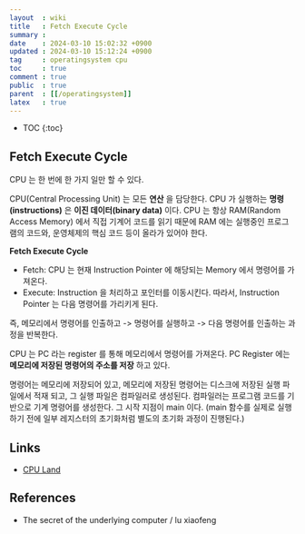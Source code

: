 ```yaml
---
layout  : wiki
title   : Fetch Execute Cycle
summary : 
date    : 2024-03-10 15:02:32 +0900
updated : 2024-03-10 15:12:24 +0900
tag     : operatingsystem cpu
toc     : true
comment : true
public  : true
parent  : [[/operatingsystem]]
latex   : true
---
```

* TOC
{:toc}

## Fetch Execute Cycle

CPU 는 한 번에 한 가지 일만 할 수 있다.

CPU(Central Processing Unit) 는 모든 __연산__ 을 담당한다. CPU 가 실행하는 __명령(instructions)__ 은 __이진 데이터(binary data)__ 이다.
CPU 는 항상 RAM(Random Access Memory) 에서 직접 기계어 코드를 읽기 때문에 RAM 에는 실행중인 프로그램의 코드와, 운영체제의 핵심 코드 등이 올라가 있어야 한다.

__Fetch Execute Cycle__

- Fetch: CPU 는 현재 Instruction Pointer 에 해당되는 Memory 에서 명령어를 가져온다.
- Execute: Instruction 을 처리하고 포인터를 이동시킨다. 따라서, Instruction Pointer 는 다음 명령어를 가리키게 된다.

즉, 메모리에서 명령어를 인출하고 -> 명령어를 실행하고 -> 다음 명령어를 인출하는 과정을 반복한다.

CPU 는 PC 라는 register 를 통해 메모리에서 명령어를 가져온다. PC Register 에는 __메모리에 저장된 명령어의 주소를 저장__ 하고 있다.

명령어는 메모리에 저장되어 있고, 메모리에 저장된 명령어는 디스크에 저장된 실행 파일에서 적재 되고, 그 실행 파일은 컴파일러로 생성된다.
컴파일러는 프로그램 코드를 기반으로 기계 명령어를 생성한다. 그 시작 지점이 main 이다. (main 함수를 실제로 실행하기 전에 일부 레지스터의 초기화처럼 별도의 초기화 과정이 진행된다.)

## Links

- [CPU Land](https://cpu.land/the-basics)

## References

- The secret of the underlying computer / lu xiaofeng